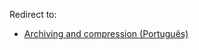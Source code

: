 Redirect to:

*   [Archiving and compression (Português)](/index.php/Archiving_and_compression_(Portugu%C3%AAs) "Archiving and compression (Português)")